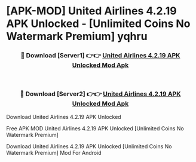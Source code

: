 # [APK-MOD] United Airlines 4.2.19 APK Unlocked - [Unlimited Coins No Watermark Premium] yqhru



<div align="center">
<h3>🔴 Download [Server1] 👉👉 <a href="https://momento.my/?title=United_Airlines_4.2.19_APK_Unlocked">United Airlines 4.2.19 APK Unlocked Mod Apk</a></h3><br>

<h3>🔴 Download [Server2] 👉👉 <a href="https://momento.my/?title=United_Airlines_4.2.19_APK_Unlocked">United Airlines 4.2.19 APK Unlocked Mod Apk</a></h3>
</div>



Download United Airlines 4.2.19 APK Unlocked 

Free APK MOD United Airlines 4.2.19 APK Unlocked [Unlimited Coins No Watermark Premium]

Download United Airlines 4.2.19 APK Unlocked [Unlimited Coins No Watermark Premium] Mod For Android
